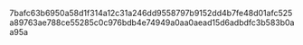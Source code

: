7bafc63b6950a58d1f314a12c31a246dd9558797b9152dd4b7fe48d01afc525a89763ae788ce55285c0c976bdb4e74949a0aa0aead15d6adbdfc3b583b0aa95a
